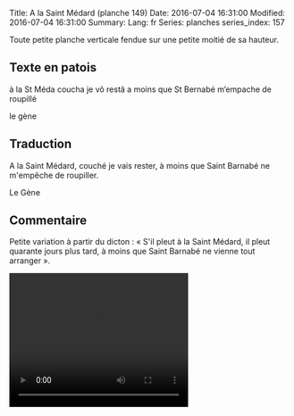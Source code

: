 Title: A la Saint Médard (planche 149)
Date: 2016-07-04 16:31:00
Modified: 2016-07-04 16:31:00
Summary: 
Lang: fr
Series: planches
series_index: 157


<p style="text-align:justify;">Toute petite planche verticale fendue
sur une petite moitié de sa hauteur.</p>

<figure class="image-block" style="float: right;">
  <img alt="" src="{static}/images/planche_149.png">
  <figcaption style="max-width: 321px"></figcaption>
</figure>

## Texte en patois

à la St Méda coucha je vô restâ a moins que St Bernabé m’empache de
roupillé

le gène

## Traduction

A la Saint Médard, couché je vais rester, à moins que Saint Barnabé ne
m'empêche de roupiller.

Le Gène

## Commentaire

Petite variation à partir du dicton : « S'il pleut à la Saint Médard,
il pleut quarante jours plus tard, à moins que Saint Barnabé ne vienne
tout arranger ».

<video width="320" height="240" controls>
  <source src="https://d1njpgd0ygatdn.cloudfront.net/video_149.mp4" type="video/mp4">
</video>
